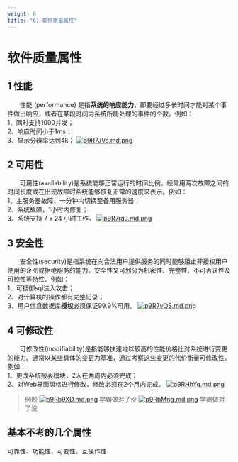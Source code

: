 ```yaml
---
weight: 6
title: "6) 软件质量属性"
---
```



# 软件质量属性
## 1 性能
&emsp;&emsp;性能 (performance) 是指**系统的响应能力**，即要经过多长时间才能对某个事件做出响应，或者在某段时间内系统所能处理的事件的个数。例如：\
1、同时支持1000并发；\
2、响应时间小于1ms；\
3、显示分辨率达到4k；
[![p9R7JVs.md.png](https://s1.ax1x.com/2023/05/17/p9R7JVs.md.png)](https://imgse.com/i/p9R7JVs)
## 2 可用性
&emsp;&emsp;可用性(availability)是系统能够正常运行的时间比例。经常用两次故障之间的时间长度或在出现故障时系统能够恢复正常的速度来表示。例如：\
1、主服务器故障，一分钟内切换至备用服务器；\
2、系统故障，1小时内修复；\
3、系统支持 7 x 24 小时工作。
[![p9R7rqJ.md.png](https://s1.ax1x.com/2023/05/17/p9R7rqJ.md.png)](https://imgse.com/i/p9R7rqJ)
## 3 安全性
&emsp;&emsp;安全性(security)是指系统在向合法用户提供服务的同时能够阻止非授权用户使用的企图或拒绝服务的能力。安全性又可划分为机密性、完整性、不可否认性及可控性等特性。例如：\
1、可抵御sql注入攻击；\
2、对计算机的操作都有完整记录；\
3、用户信息数据库**授权**必须保证99.9%可用。
[![p9R7vQS.md.png](https://s1.ax1x.com/2023/05/17/p9R7vQS.md.png)](https://imgse.com/i/p9R7vQS)
## 4 可修改性
&emsp;&emsp;可修改性(modifiability)是指能够快速地以较高的性能价格比对系统进行变更的能力。通常以某些具体的变更为基准，通过考察这些变更的代价衡量可修改性。例如：\
1、更改系统报表模块，2人在两周内必须完成；\
2、对Web界面风格进行修改，修改必须在2个月内完成。
[![p9RHhYq.md.png](https://s1.ax1x.com/2023/05/17/p9RHhYq.md.png)](https://imgse.com/i/p9RHhYq)
>例题
[![p9Rb9XD.md.png](https://s1.ax1x.com/2023/05/17/p9Rb9XD.md.png)](https://imgse.com/i/p9Rb9XD)
学霸做对了没
[![p9RbMng.md.png](https://s1.ax1x.com/2023/05/17/p9RbMng.md.png)](https://imgse.com/i/p9RbMng)
学霸做对了没
## 基本不考的几个属性
可靠性、功能性、可变性、互操作性